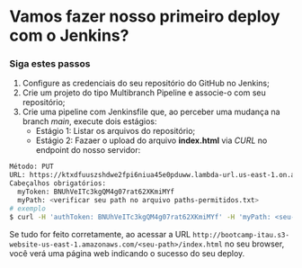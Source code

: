 # Vamos fazer nosso primeiro deploy com o Jenkins?

### Siga estes passos
1. Configure as credenciais do seu repositório do GitHub no Jenkins;
2. Crie um projeto do tipo Multibranch Pipeline e associe-o com seu repositório;
3. Crie uma pipeline com Jenkinsfile que, ao perceber uma mudança na branch *main*, execute dois estágios: 
   - Estágio 1: Listar os arquivos do repositório;
   - Estágio 2: Fazaer o upload do arquivo **index.html** via *CURL* no endpoint do nosso servidor:
```sh
Método: PUT
URL: https://ktxdfuuszshdwe2fpi6niua45e0pduww.lambda-url.us-east-1.on.aws/
Cabeçalhos obrigatórios:
  myToken: BNUhVeITc3kgQM4g07rat62XKmiMYf
  myPath: <verificar seu path no arquivo paths-permitidos.txt>  
# exemplo
$ curl -H 'authToken: BNUhVeITc3kgQM4g07rat62XKmiMYf' -H 'myPath: <seu-path>' -T index.html https://ktxdfuuszshdwe2fpi6niua45e0pduww.lambda-url.us-east-1.on.aws/
 ```
Se tudo for feito corretamente, ao acessar a URL `http://bootcamp-itau.s3-website-us-east-1.amazonaws.com/<seu-path>/index.html` no seu browser, você verá uma página web indicando o sucesso do seu deploy.
